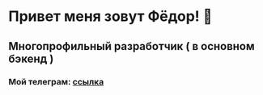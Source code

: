 # Привет меня зовут Фёдор! 👋
## Многопрофильный разработчик ( в основном бэкенд )
### Мой телеграм: [ссылка](https://t.me/MrfanTick)

